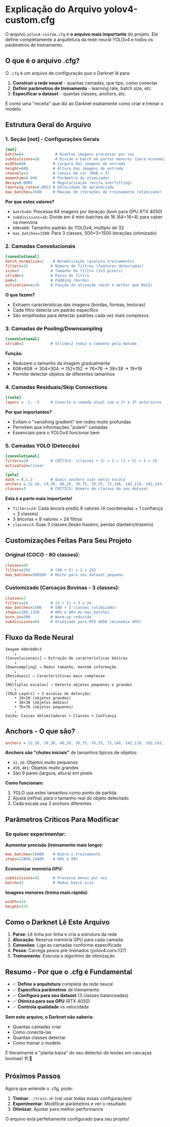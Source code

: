 # Explicação do Arquivo yolov4-custom.cfg

O arquivo `yolov4-custom.cfg` é **o arquivo mais importante** do projeto. Ele define completamente a arquitetura da rede neural YOLOv4 e todos os parâmetros de treinamento.

## O que é o arquivo .cfg?

O `.cfg` é um arquivo de configuração que o Darknet lê para:
1. **Construir a rede neural** - quantas camadas, que tipo, como conectar
2. **Definir parâmetros de treinamento** - learning rate, batch size, etc.
3. **Especificar o dataset** - quantas classes, anchors, etc.

É como uma "receita" que diz ao Darknet exatamente como criar e treinar o modelo.

## Estrutura Geral do Arquivo

### 1. **Seção [net] - Configurações Gerais**
```ini
[net]
batch=64              # Quantas imagens processar por vez
subdivisions=16       # Divide o batch em partes menores (para economizar GPU)
width=608            # Largura das imagens de entrada
height=608           # Altura das imagens de entrada
channels=3           # Canais de cor (RGB = 3)
momentum=0.949       # Parâmetro do otimizador
decay=0.0005         # Regularização (evita overfitting)
learning_rate=0.0013 # Velocidade de aprendizado
max_batches=1500     # Máximo de iterações de treinamento (otimizado)
```

**Por que estes valores?**
- `batch=64`: Processa 64 imagens por iteração (bom para GPU RTX 4050)
- `subdivisions=16`: Divide em 4 mini-batches de 16 (64÷16=4) para caber na memória
- `608x608`: Tamanho padrão do YOLOv4, múltiplo de 32
- `max_batches=1500`: Para 3 classes, 500×3=1500 iterações (otimizado)

### 2. **Camadas Convolucionais**
```ini
[convolutional]
batch_normalize=1    # Normalização (acelera treinamento)
filters=32          # Número de filtros (features detectadas)
size=3              # Tamanho do filtro (3x3 pixels)
stride=1            # Passo do filtro
pad=1               # Padding (borda)
activation=mish     # Função de ativação (mish é melhor que ReLU)
```

**O que fazem?**
- Extraem características das imagens (bordas, formas, texturas)
- Cada filtro detecta um padrão específico
- São empilhadas para detectar padrões cada vez mais complexos

### 3. **Camadas de Pooling/Downsampling**
```ini
[convolutional]
stride=2            # Stride=2 reduz o tamanho pela metade
```

**Função:**
- Reduzem o tamanho da imagem gradualmente
- 608×608 → 304×304 → 152×152 → 76×76 → 38×38 → 19×19
- Permite detectar objetos de diferentes tamanhos

### 4. **Camadas Residuais/Skip Connections**
```ini
[route]
layers = -1, -3     # Conecta a camada atual com a 1ª e 3ª anteriores
```

**Por que importantes?**
- Evitam o "vanishing gradient" em redes muito profundas
- Permitem que informações "pulem" camadas
- Essenciais para o YOLOv4 funcionar bem

### 5. **Camadas YOLO (Detecção)**
```ini
[convolutional]
filters=24          # CRÍTICO: (classes + 5) × 3 = (3 + 5) × 3 = 24
activation=linear

[yolo]
mask = 0,1,2        # Quais anchors usar nesta escala
anchors = 12,16, 19,36, 40,28, 36,75, 76,55, 72,146, 142,110, 192,243, 459,401
classes=3           # CRÍTICO: Número de classes do seu dataset
```

**Esta é a parte mais importante!**
- `filters=24`: Cada âncora prediz 8 valores (4 coordenadas + 1 confiança + 3 classes)
- 3 âncoras × 8 valores = 24 filtros
- `classes=3`: Suas 3 classes (lesão traseiro, perdas dianteiro/traseiro)

## Customizações Feitas Para Seu Projeto

### Original (COCO - 80 classes):
```ini
classes=80
filters=255         # (80 + 5) × 3 = 255
max_batches=500500  # Muito para seu dataset pequeno
```

### Customizado (Carcaças Bovinas - 3 classes):
```ini
classes=3
filters=24          # (3 + 5) × 3 = 24
max_batches=1500    # 500 × 3 classes (otimizado)
steps=1200,1350     # 80% e 90% do max_batches
burn_in=300         # Warm-up reduzido
subdivisions=64     # Otimizado para RTX 4050 (economia GPU)
```

## Fluxo da Rede Neural

```
Imagem 608×608×3
    ↓
[Convolucionais] → Extração de características básicas
    ↓
[Downsampling] → Reduz tamanho, mantém informação
    ↓
[Residuais] → Características mais complexas
    ↓
[Múltiplas escalas] → Detecta objetos pequenos e grandes
    ↓
[YOLO Layers] → 3 escalas de detecção:
    • 19×19 (objetos grandes)
    • 38×38 (objetos médios)
    • 76×76 (objetos pequenos)
    ↓
Saída: Caixas delimitadoras + Classes + Confiança
```

## Anchors - O que são?

```ini
anchors = 12,16, 19,36, 40,28, 36,75, 76,55, 72,146, 142,110, 192,243, 459,401
```

**Anchors são "chutes iniciais"** de tamanhos típicos de objetos:
- `12,16`: Objetos muito pequenos
- `459,401`: Objetos muito grandes
- São 9 pares (largura, altura) em pixels

**Como funcionam:**
1. YOLO usa estes tamanhos como ponto de partida
2. Ajusta (refina) para o tamanho real do objeto detectado
3. Cada escala usa 3 anchors diferentes

## Parâmetros Críticos Para Modificar

### Se quiser experimentar:

**Aumentar precisão (treinamento mais longo):**
```ini
max_batches=16000    # Dobra o treinamento
steps=12800,14400    # 80% e 90%
```

**Economizar memória GPU:**
```ini
subdivisions=32      # Processa menos por vez
batch=32             # Reduz batch size
```

**Imagens menores (treina mais rápido):**
```ini
width=416
height=416
```

## Como o Darknet Lê Este Arquivo

1. **Parse**: Lê linha por linha e cria a estrutura da rede
2. **Alocação**: Reserva memória GPU para cada camada
3. **Conexões**: Liga as camadas conforme especificado
4. **Pesos**: Carrega pesos pré-treinados (yolov4.conv.137)
5. **Treinamento**: Executa o algoritmo de otimização

## Resumo - Por que o .cfg é Fundamental

- ✅ **Define a arquitetura** completa da rede neural
- ✅ **Especifica parâmetros** de treinamento
- ✅ **Configura para seu dataset** (3 classes balanceadas)
- ✅ **Otimiza para sua GPU** (RTX 4050)
- ✅ **Controla qualidade** vs velocidade

**Sem este arquivo, o Darknet não saberia:**
- Quantas camadas criar
- Como conectá-las
- Quantas classes detectar
- Como treinar o modelo

É literalmente a "planta baixa" do seu detector de lesões em carcaças bovinas! 🏗️🐄

## Próximos Passos

Agora que entende o .cfg, pode:
1. **Treinar**: `./train.sh` (vai usar todas essas configurações)
2. **Experimentar**: Modificar parâmetros e ver o resultado
3. **Otimizar**: Ajustar para melhor performance

O arquivo está perfeitamente configurado para seu projeto!